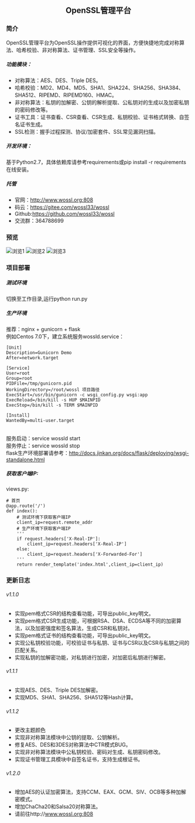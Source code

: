 ## <p align=center>OpenSSL管理平台</p>
### 简介
OpenSSL管理平台为OpenSSL操作提供可视化的界面，方便快捷地完成对称算法、哈希校验、非对称算法、证书管理、SSL安全等操作。
##### 功能模块：
- 对称算法：AES、DES、Triple DES。
- 哈希校验：MD2、MD4、MD5、SHA1、SHA224、SHA256、SHA384、SHA512、RIPEMD、RIPEMD160、HMAC。
- 非对称算法：私钥的加解密、公钥的解析提取、公私钥对的生成以及加密私钥的密码修改等。
- 证书工具：证书查看、CSR查看、CSR生成、私钥校验、证书格式转换、自签名证书生成。
- SSL检测：握手过程探测、协议/加密套件、SSL常见漏洞扫描。
##### 开发环境：
基于Python2.7，具体依赖库请参考requirements或pip install -r requirements在线安装。
##### 托管
- 官网：http://www.wossl.org:808
- 码云：https://gitee.com/wossl33/wossl
- Github:https://github.com/wossl33/wossl
- 交流群：364788699
### 预览
![浏览1](https://gitee.com/uploads/images/2018/0102/120319_153356a7_1700467.png "浏览1")
![浏览2](https://gitee.com/uploads/images/2018/0102/120339_8f796ee9_1700467.png "浏览2")
![浏览3](https://gitee.com/uploads/images/2018/0102/120352_90554ee3_1700467.png "浏览3")
### 项目部署
##### 测试环境
切换至工作目录,运行python run.py
##### 生产环境
推荐：nginx + gunicorn + flask
<br>例如Centos 7.0下，建立系统服务wossld.service：
```
[Unit]
Description=Gunicorn Demo
After=network.target

[Service]
User=root
Group=root
PIDFile=/tmp/gunicorn.pid
WorkingDirectory=/root/wossl 项目路径
ExecStart=/usr/bin/gunicorn -c wsgi_config.py wsgi:app
ExecReload=/bin/kill -s HUP $MAINPID
ExecStop=/bin/kill -s TERM $MAINPID

[Install]
WantedBy=multi-user.target 
```
<br>服务启动：service wossld start
<br>服务停止：service wossld stop
<br>flask生产环境部署请参考：http://docs.jinkan.org/docs/flask/deploying/wsgi-standalone.html
##### 获取客户端IP:
views.py:
```
# 首页
@app.route('/')
def index():
    # 测试环境下获取客户端IP
    client_ip=request.remote_addr
    # 生产环境下获取客户端IP
    '''
    if request.headers['X-Real-IP']:
        client_ip=request.headers['X-Real-IP']
    else:
        client_ip=request.headers['X-Forwarded-For']
    '''
    return render_template('index.html',client_ip=client_ip)
```
### 更新日志
###### v1.1.0
- 实现pem格式CSR的结构查看功能，可导出public_key明文。
- 实现pem格式CSR生成功能，可根据RSA、DSA、ECDSA等不同的加密算法，以及加密强度和签名算法，生成CSR和私钥对。
- 实现pem格式证书的结构查看功能，可导出public_key明文。
- 实现公私钥校验功能，可校验证书与私钥、证书与CSR以及CSR与私钥之间的匹配关系。
- 实现私钥的加解密功能，对私钥进行加密，对加密后私钥进行解密。
###### v1.1.1
- 实现AES、DES、Triple DES加解密。
- 实现MD5、SHA1、SHA256、SHA512等Hash计算。
###### v1.1.2
- 更改主题颜色
- 实现非对称算法模块中公钥的提取、公钥解析。
- 修复AES、DES和3DES对称算法中CTR模式BUG。
- 实现非对称算法模块中公私钥校验、密码对生成、私钥密码修改。
- 实现证书管理工具模块中自签名证书，支持生成根证书。
###### v1.2.0
- 增加AES的认证加密算法，支持CCM、EAX、GCM、SIV、OCB等多种加解密模式。
- 增加ChaCha20和Salsa20对称算法。
- 请前往http://www.wossl.org:808
